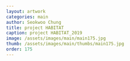 ```yaml
---
layout: artwork 
categories: main 
author: Seokwoo Chung 
title: project HABITAT 
caption: project HABITAT_2019 
image: /assets/images/main/main175.jpg 
thumb: /assets/images/main/thumbs/main175.jpg 
order: 175 
---
```


